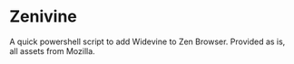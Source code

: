 # Zenivine
A quick powershell script to add Widevine to Zen Browser. Provided as is, all assets from Mozilla.
